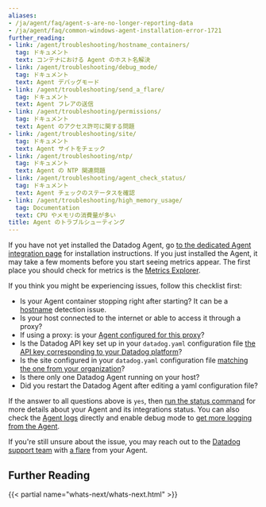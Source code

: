```yaml
---
aliases:
- /ja/agent/faq/agent-s-are-no-longer-reporting-data
- /ja/agent/faq/common-windows-agent-installation-error-1721
further_reading:
- link: /agent/troubleshooting/hostname_containers/
  tag: ドキュメント
  text: コンテナにおける Agent のホスト名解決
- link: /agent/troubleshooting/debug_mode/
  tag: ドキュメント
  text: Agent デバッグモード
- link: /agent/troubleshooting/send_a_flare/
  tag: ドキュメント
  text: Agent フレアの送信
- link: /agent/troubleshooting/permissions/
  tag: ドキュメント
  text: Agent のアクセス許可に関する問題
- link: /agent/troubleshooting/site/
  tag: ドキュメント
  text: Agent サイトをチェック
- link: /agent/troubleshooting/ntp/
  tag: ドキュメント
  text: Agent の NTP 関連問題
- link: /agent/troubleshooting/agent_check_status/
  tag: ドキュメント
  text: Agent チェックのステータスを確認
- link: /agent/troubleshooting/high_memory_usage/
  tag: Documentation
  text: CPU やメモリの消費量が多い
title: Agent のトラブルシューティング
---
```


If you have not yet installed the Datadog Agent, go [to the dedicated Agent integration page][1] for installation instructions. If you just installed the Agent, it may take a few moments before you start seeing metrics appear. The first place you should check for metrics is the [Metrics Explorer][2].

If you think you might be experiencing issues, follow this checklist first:

* Is your Agent container stopping right after starting? It can be a [hostname][3] detection issue.
* Is your host connected to the internet or able to access it through a proxy?
* If using a proxy: is your [Agent configured for this proxy][4]?
* Is the Datadog API key set up in your `datadog.yaml` configuration file [the API key corresponding to your Datadog platform][5]?
* Is the site configured in your `datadog.yaml` configuration file [matching the one from your organization][6]?
* Is there only one Datadog Agent running on your host?
* Did you restart the Datadog Agent after editing a yaml configuration file?

If the answer to all questions above is `yes`, then [run the status command][7] for more details about your Agent and its integrations status. You can also check the [Agent logs][8] directly and enable debug mode to [get more logging from the Agent][9].

If you're still unsure about the issue, you may reach out to the [Datadog support team][10] with [a flare][11] from your Agent.

## Further Reading

{{< partial name="whats-next/whats-next.html" >}}

[1]: https://app.datadoghq.com/account/settings/agent/latest
[2]: https://app.datadoghq.com/metric/explorer
[3]: /ja/agent/troubleshooting/hostname_containers/
[4]: /ja/agent/configuration/proxy/
[5]: https://app.datadoghq.com/organization-settings/api-keys
[6]: /ja/agent/troubleshooting/site/
[7]: /ja/agent/configuration/agent-commands/#agent-status-and-information
[8]: /ja/agent/configuration/agent-log-files/
[9]: /ja/agent/troubleshooting/debug_mode/
[10]: /ja/help/
[11]: /ja/agent/troubleshooting/send_a_flare/